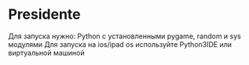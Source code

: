 # Presidente
Для запуска нужно:
Python с установленными pygame, random и sys модулями
Для запуска на ios/ipad os используйте Python3IDE или виртуальной машиной

